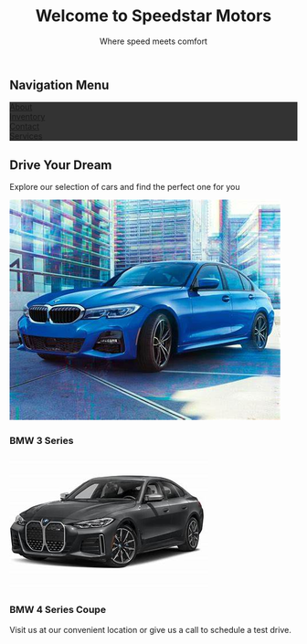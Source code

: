 <DOCTYPE html>
<html lang="en">
<head>
  <title>Speedstar Motors</title>
</head>
  <body>
<header>
  <h1>Welcome to Speedstar Motors</h1>
  <p>Where speed meets comfort</p>
<nav>
  <style>
ul {
  list-style-type: none;
  margin: 0;
  padding:0;
  overflow: hidden;
  background-color: #333333;
}

li {
  float: center;
}

li a {
  display: block;
  color: white;
  text-align: center;
  padding: 16px;
  text-decoration: none;
}

li a:hover {
  background-color: #111111;
}
</style>
</nav>  
</header>
<h2>Navigation Menu</h2>
<ul>
  <li><a href="About">About</a></li>
  <li><a href="Inventory">Inventory</a></li>
  <li><a href="#contact">Contact</a></li>
  <li><a href="#Services">Services</a></li>
</ul>
<main>
  <h2>Drive Your Dream</h2>
  <p>Explore our selection of cars and find the perfect one for you</p>
</main>
  <img src="car1.jpg" alt="A new car from Speedstar Motors">
  <h3>BMW 3 Series</h3>
  <img src="car3.jpg" alt= "A new car from Speedstar Motors">
    <h3>BMW 4 Series Coupe</h3>
  <p>Visit us at our convenient location or give us a call to schedule a test drive.</p>
  </body>
</html>
  
